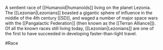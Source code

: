 A sentient race of <span class="races">[[Humanoid|humanoids]]</span> living on the planet Lezonia.
The <span class="races">[[Lezonian|Lezonians]]</span> boasted a gigantic sphere of influence in the middle of the 4th century <span class="miscellaneous">[[SD]]</span>, and waged a number of major space wars with the <span class="political-bodies-places">[[Pangalactic Federation]]</span> (then known as the <span class="political-bodies-places">[[Terran Alliance]]</span>).
Of all the known races still living today, <span class="races">[[Lezonian|Lezonians]]</span> are one of the first to have succeeded in developing faster-than-light travel.

#Race